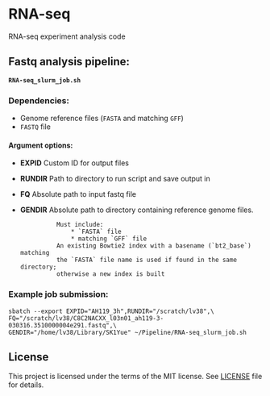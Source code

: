 # RNA-seq
RNA-seq experiment analysis code

## Fastq analysis pipeline:

__`RNA-seq_slurm_job.sh`__

### Dependencies:

* Genome reference files (`FASTA` and matching `GFF`)
* `FASTQ` file

#### Argument options:

* __EXPID__     Custom ID for output files
* __RUNDIR__    Path to directory to run script and save output in
* __FQ__        Absolute path to input fastq file
* __GENDIR__    Absolute path to directory containing reference genome files.

                Must include:
                    * `FASTA` file
                    * matching `GFF` file
                An existing Bowtie2 index with a basename (`bt2_base`) matching
                the `FASTA` file name is used if found in the same directory;
                otherwise a new index is built

### Example job submission:

```
sbatch --export EXPID="AH119_3h",RUNDIR="/scratch/lv38",\
FQ="/scratch/lv38/C8C2NACXX_l03n01_ah119-3-030316.3510000004e291.fastq",\
GENDIR="/home/lv38/Library/SK1Yue" ~/Pipeline/RNA-seq_slurm_job.sh
```

## License
This project is licensed under the terms of the MIT license. See [LICENSE](LICENSE) file for details.
